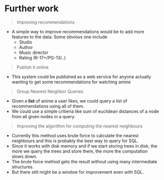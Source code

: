 # Further work
> Improving recommendations

* A simple way to improve recommendations would be to add more features to the data. Some obvious one include
    * Studio
    * Author
    * Music director
    * Rating (R-17+/PG-13/..)

> Publish it online

* This system could be published as a web service for anyone actually wanting to get some recommendations for watching anime

> Group Nearest Neighbor Queries

* Given a **list** of anime a user likes, we could query a list of recommendations using all of them.
* We could use a simple critieria like sum of euclidean distances of a node from all given nodes in a query.

> Improving the algorithm for computing the nearest neighbours

* Currently this method uses brute force to calculate the nearest neighbours and this is probably the best way to query for SQL.
* Since it works with disk memory and if we start storing trees in disk, the more we query the trees and store them, the more the computation slows down.
* The brute force method gets the result without using many intermediate structures.
* But there still might be a window for improvement even with SQL.
